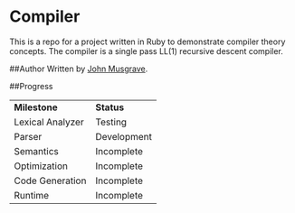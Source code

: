 Compiler
========
This is a repo for a project written in Ruby to demonstrate compiler theory concepts.  The compiler is a single pass LL(1) recursive descent compiler.

##Author
Written by [John Musgrave](http://johnmusgrave.com).

##Progress

<table>
<tr><td><b>Milestone</b></td><td><b>Status</b></td></tr>
<tr><td>Lexical Analyzer</td><td>Testing</td></tr>
<tr><td>Parser</td><td>Development</td></tr>
<tr><td>Semantics</td><td>Incomplete</td></tr>
<tr><td>Optimization</td><td>Incomplete</td></tr>
<tr><td>Code Generation</td><td>Incomplete</td></tr>
<tr><td>Runtime</td><td>Incomplete</td></tr>
</table>
